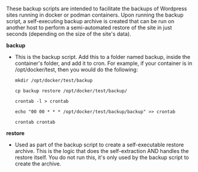 These backup scripts are intended to facilitate the backups of Wordpress sites running in docker or podman containers.   Upon running the backup script, a self-executing backup archive is created that can be run on another host to perform a semi-automated restore of the site in just seconds (depending on the size of the site's data).

**backup**

* This is the backup script. Add this to a folder named backup, inside the container's folder, and add it to cron. For example, if your container is in /opt/docker/test, then you would do the following:

    `mkdir /opt/docker/test/backup`
  
    `cp backup restore /opt/docker/test/backup/`

    `crontab -l > crontab`

    `echo "00 00 * * * /opt/docker/test/backup/backup" >> crontab`

    `crontab crontab`

**restore**

* Used as part of the backup script to create a self-executable restore archive. This is the logic that does the self-extraction AND handles the restore itself.  You do not run this, it's only used by the backup script to create the archive.
